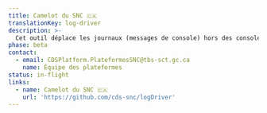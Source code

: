 ```yaml
---
title: Camelot du SNC 🇨🇦
translationKey: log-driver
description: >-
  Cet outil déplace les journaux (messages de console) hors des consoles de développement et vers des services de suivi comme StackDriver.
phase: beta
contact:
  - email: CDSPlatform.PlateformesSNC@tbs-sct.gc.ca
    name: Équipe des plateformes
status: in-flight
links:
  - name: Camelot du SNC 🇨🇦
    url: 'https://github.com/cds-snc/logDriver'
---
```


